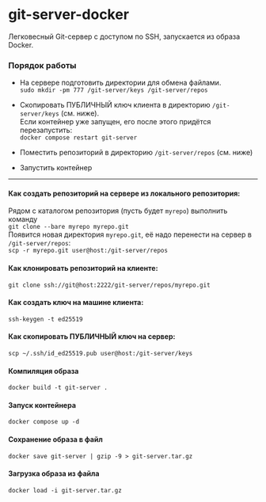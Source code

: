 # git-server-docker
Легковесный Git-сервер с доступом по SSH, запускается из образа Docker.

### Порядок работы
- На сервере подготовить директории для обмена файлами.<br>
`sudo mkdir -pm 777 /git-server/keys /git-server/repos`

- Скопировать ПУБЛИЧНЫЙ ключ клиента в директорию `/git-server/keys` (см. ниже).<br>
Если контейнер уже запущен, его после этого придётся перезапустить:<br>
`docker compose restart git-server`

- Поместить репозиторий в директорию `/git-server/repos` (см. ниже)

- Запустить контейнер

---

#### Как создать репозиторий на сервере из локального репозитория:
Рядом с каталогом репозитория  (пусть будет `myrepo`) выполнить команду<br>
`git clone --bare myrepo myrepo.git`<br>
Появится новая директория `myrepo.git`, её надо перенести на сервер в `/git-server/repos`:<br>
`scp -r myrepo.git user@host:/git-server/repos`

#### Как клонировать репозиторий на клиенте:
`git clone ssh://git@host:2222/git-server/repos/myrepo.git`

#### Как создать ключ на машине клиента:
`ssh-keygen -t ed25519`

#### Как скопировать ПУБЛИЧНЫЙ ключ на сервер:
`scp ~/.ssh/id_ed25519.pub user@host:/git-server/keys`

#### Компиляция образа
`docker build -t git-server .`

#### Запуск контейнера
`docker compose up -d`

#### Сохранение образа в файл
`docker save git-server | gzip -9 > git-server.tar.gz`

#### Загрузка образа из файла
`docker load -i git-server.tar.gz`
